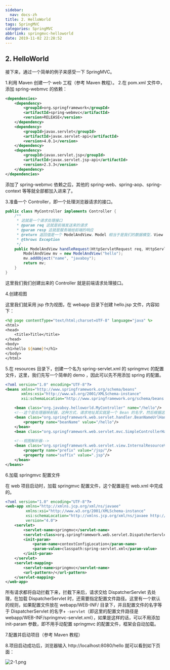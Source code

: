 ```yaml
---
sidebar:
  nav: docs-zh
title: 2. HelloWorld
tags: SpringMVC
categories: SpringMVC
abbrlink: springmvc-helloworld
date: 2019-11-02 22:28:52
---
```


## 2. HelloWorld

接下来，通过一个简单的例子来感受一下 SpringMVC。

1.利用 Maven 创建一个 web 工程（参考 Maven 教程）。
2.在 pom.xml 文件中，添加 spring-webmvc 的依赖：

```xml
<dependencies>
    <dependency>
        <groupId>org.springframework</groupId>
        <artifactId>spring-webmvc</artifactId>
        <version>RELEASE</version>
    </dependency>
    <dependency>
        <groupId>javax.servlet</groupId>
        <artifactId>javax.servlet-api</artifactId>
        <version>4.0.1</version>
    </dependency>
    <dependency>
        <groupId>javax.servlet.jsp</groupId>
        <artifactId>javax.servlet.jsp-api</artifactId>
        <version>2.3.3</version>
    </dependency>
</dependencies>
```

添加了 spring-webmvc 依赖之后，其他的 spring-web、spring-aop、spring-context 等等就全部都加入进来了。

3.准备一个 Controller，即一个处理浏览器请求的接口。

```java
public class MyController implements Controller {
    /**
     * 这就是一个请求处理接口
     * @param req 这就是前端发送来的请求
     * @param resp 这就是服务端给前端的响应
     * @return 返回值是一个 ModelAndView，Model 相当于是我们的数据模型，View 是我们的视图
     * @throws Exception
     */
    public ModelAndView handleRequest(HttpServletRequest req, HttpServletResponse resp) throws Exception {
        ModelAndView mv = new ModelAndView("hello");
        mv.addObject("name", "javaboy");
        return mv;
    }
}
```

这里我们我们创建出来的 Controller 就是前端请求处理接口。

4.创建视图

这里我们就采用 jsp 作为视图，在 webapp 目录下创建 hello.jsp 文件，内容如下：

```jsp
<%@ page contentType="text/html;charset=UTF-8" language="java" %>
<html>
<head>
    <title>Title</title>
</head>
<body>
<h1>hello ${name}!</h1>
</body>
</html>
```

5.在 resources 目录下，创建一个名为 spring-servlet.xml 的 springmvc 的配置文件，这里，我们先写一个简单的 demo ，因此可以先不用添加 spring 的配置。

```xml
<?xml version="1.0" encoding="UTF-8"?>
<beans xmlns="http://www.springframework.org/schema/beans"
       xmlns:xsi="http://www.w3.org/2001/XMLSchema-instance"
       xsi:schemaLocation="http://www.springframework.org/schema/beans http://www.springframework.org/schema/beans/spring-beans.xsd">

    <bean class="org.javaboy.helloworld.MyController" name="/hello"/>
    <!--这个是处理器映射器，这种方式，请求地址其实就是一个 Bean 的名字，然后根据这个 bean 的名字查找对应的处理器-->
    <bean class="org.springframework.web.servlet.handler.BeanNameUrlHandlerMapping" id="handlerMapping">
        <property name="beanName" value="/hello"/>
    </bean>
    <bean class="org.springframework.web.servlet.mvc.SimpleControllerHandlerAdapter" id="handlerAdapter"/>
    
    <!--视图解析器-->
    <bean class="org.springframework.web.servlet.view.InternalResourceViewResolver" id="viewResolver">
        <property name="prefix" value="/jsp/"/>
        <property name="suffix" value=".jsp"/>
    </bean>
</beans>
```

6.加载 springmvc 配置文件

在 web 项目启动时，加载 springmvc 配置文件，这个配置是在 web.xml 中完成的。

```xml
<?xml version="1.0" encoding="UTF-8"?>
<web-app xmlns="http://xmlns.jcp.org/xml/ns/javaee"
         xmlns:xsi="http://www.w3.org/2001/XMLSchema-instance"
         xsi:schemaLocation="http://xmlns.jcp.org/xml/ns/javaee http://xmlns.jcp.org/xml/ns/javaee/web-app_4_0.xsd"
         version="4.0">
    <servlet>
        <servlet-name>springmvc</servlet-name>
        <servlet-class>org.springframework.web.servlet.DispatcherServlet</servlet-class>
        <init-param>
            <param-name>contextConfigLocation</param-name>
            <param-value>classpath:spring-servlet.xml</param-value>
        </init-param>
    </servlet>
    <servlet-mapping>
        <servlet-name>springmvc</servlet-name>
        <url-pattern>/</url-pattern>
    </servlet-mapping>
</web-app>
```

所有请求都将自动拦截下来，拦截下来后，请求交给 DispatcherServlet 去处理，在加载 DispatcherServlet 时，还需要指定配置文件路径。这里有一个默认的规则，如果配置文件放在 webapp/WEB-INF/ 目录下，并且配置文件的名字等于 DispatcherServlet 的名字+ `-servlet`（即这里的配置文件路径是 webapp/WEB-INF/springmvc-servlet.xml），如果是这样的话，可以不用添加 init-param 参数，即不用手动配置 springmvc 的配置文件，框架会自动加载。

7.配置并启动项目（参考 Maven 教程）

8.项目启动成功后，浏览器输入 http://localhost:8080/hello 就可以看到如下页面：

![](http://springmvc.javaboy.org/assets/images/img/2-1.png "2-1.png")